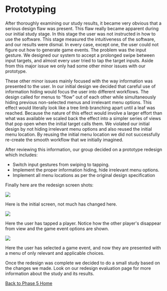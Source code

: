 <h1>Prototyping</h1>
<p>
After thoroughly examining our study results, it became very obvious that a serious design flaw was present. This flaw really became apparent during our initial study stage. In this stage the user was not instructed in how to use the software. This stage measured the intuitiveness of the software, and our results were dismal. In every case, except one, the user could not figure out how to generate game events. The problem was the input gesture. We designed our system to accept a prolonged swipe between input targets, and almost every user tried to tap the target inputs. Aside from this major issue we only had some other minor issues with our prototype.<br>
</p>
<p>
These other minor issues mainly focused with the way information was presented to the user. In our initial design we decided that careful use of information hiding would focus the user into different workflows.  The design called for menus to “flow” out of each other while simultaneously hiding previous non-selected menus and irrelevant menu options.  This effect would literally look like a tree limb branching apart until a leaf was reached. Because the nature of this effect would involve a larger effort than what was available we scaled back the effect into a simpler series of views that pop open when the initial target calls them.  We violated our initial design by not hiding irrelevant menu options and also reused the initial menu location. By reusing the initial menu location we did not successfully re-create the smooth workflow that we initially imagined.<br>
</p>
<p>
After reviewing this information, our group decided on a prototype redesign which includes:<br>
<ul>
<li>Switch input gestures from swiping to tapping.</li>
<li>Implement the proper information hiding, hide irrelevant menu options.</li>
<li>Implement all menu locations as per the original design specification</li>
</ul>
</p>

<p>
Finally here are the redesign screen shots:<br>
</p>

<img src='http://cs-3724-group1.googlecode.com/files/new_prototype-1.PNG.png' />
<p>
Here is the initial screen, not much has changed here.<br>
</p>

<img src='http://cs-3724-group1.googlecode.com/files/new_prototype-2.png' />
<p>
Here the user has tapped a player. Notice how the other player's disappear from view and the game event options are shown.<br>
</p>

<img src='http://cs-3724-group1.googlecode.com/files/new_prototype-3.png' />
<p>
Here the user has selected a game event, and now they are presented with a menu of only relevant and applicable choices.<br>
</p>

<p>
Once the redesign was complete we decided to do a small study based on the changes we made. Look on our redesign evaluation page for more information about the study and its results.</p>

<a href='http://code.google.com/p/cs-3724-group1/wiki/Phase5HomePage'>Back to Phase 5 Home</a>